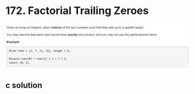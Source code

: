 # 172. Factorial Trailing Zeroes
<img src="https://github.com/vampire1996/-leetcode/blob/master/Problems/1-100/1.TwoSum/problem.png "/>

## c solution
```c

```
